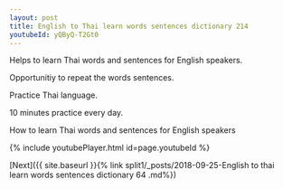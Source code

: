 ```yaml
---
layout: post
title: English to Thai learn words sentences dictionary 214 
youtubeId: yQByQ-T2Gt0
---
```

 
 
Helps to learn Thai words and sentences for English speakers.

Opportunitiy to repeat the words sentences. 

Practice Thai language. 
 
10 minutes practice every day. 
 
How to learn Thai words and sentences for English speakers 
 
{% include youtubePlayer.html id=page.youtubeId %}
 
 
[Next]({{ site.baseurl }}{% link  split1/_posts/2018-09-25-English to thai learn words sentences dictionary 64 .md%})
 
